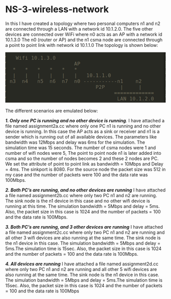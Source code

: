 # NS-3-wireless-network


In this I have created a topology where two personal computers n1 and n2 are connected through a LAN with a network id 10.1.2.0.
The five other devices are connected over WiFi where n0 acts as an AP with a network id 10.1.3.0
The n0 (router or AP) and the n1 csma node are connected through a point to point link with network id 10.1.1.0
The topology is shown below:


![Alt text](https://github.com/sapna2504/NS-3-wireless-network/blob/main/topology.png) 
        
The different scenarios are emulated below:

_**1. Only one PC is running and no other device is running**._
    I have attached a file named assignment2a.cc where only one PC n1 is running and no other device is running. 
    In this case the AP acts as a sink or receiver and n1 is a sender which is running out of all available devices.
    The parameters like bandwidth was 12Mbps and delay was 6ms for the simulation. The simulation time was 15 seconds.
    The number of csma nodes were 1 and number of wifi nodes were 5, The point to point node n1 is later added into
    csma and so the number of nodes becomes 2 and these 2 nodes are PC. 
    We set the attribute of point to point link as bandwidth = 10Mbps and Delay = 4ms. The sinkport is 8080.
    For the source node the packet size was 512 in my case and the number of packets were 100 and the data rate was
    100Mbps.
    
**_2. Both PC’s are running, and no other devices are running_**
    I have attached a file named assignment2b.cc where only two PC n1 and n2 are running. The sink node is the n1 device in this case and no other wifi device is running at this time. The simulation bandwidth = 5Mbps and delay = 5ms. Also, the packet size in this case is 1024 and the number of packets = 100 and the data rate is 100Mbps.
    
**_3. Both PC’s are running, and 3 other devices are running_**
     I have attached a file named assignment2c.cc where only two PC n1 and n2 are running and all other 3 wifi devices are also running at the same time. The sink node is the n1 device in this case. The simulation bandwidth = 5Mbps and delay = 5ms.The simulation time is 15sec. Also, the packet size in this case is 1024 and the number of packets = 100 and the data rate is 100Mbps.
 
 **_4. All devices are running_**
     I have attached a file named assignment2d.cc where only two PC n1 and n2 are running and all other 5 wifi devices are also running at the same time. The sink node is the n1 device in this case. The simulation bandwidth = 5Mbps and delay = 5ms.The simulation time is 15sec. Also, the packet size in this case is 1024 and the number of packets = 100 and the data rate is 100Mbps


